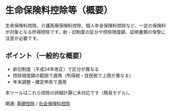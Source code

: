 # 生命保険料控除等（概要）

生命保険料控除、介護医療保険料控除、個人年金保険料控除など、一定の保険料が対象となる所得控除です。新・旧制度の区分や控除限度額、証明書類の保管に注意が必要です。

## ポイント（一般的な概要）
- 新旧制度（平成24年改正）で区分が異なる
- 控除限度額の範囲で適用（所得税・住民税で上限が異なる）
- 年末調整・確定申告で適用

本ツールはこれら控除の詳細計算に未対応です（簡易モデル）。

関連: [基礎控除](基礎控除.md) / [社会保険料控除](社会保険料控除.md)

